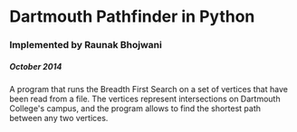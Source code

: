 # Dartmouth Pathfinder in Python
### Implemented by Raunak Bhojwani
##### October 2014

A program that runs the Breadth First Search on a set of vertices that have been read from a file. The vertices represent intersections on Dartmouth College's campus, and the program allows to find the shortest path between any two vertices.
